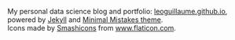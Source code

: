 My personal data science blog and portfolio: [leoguillaume.github.io](https://leoguillaume.github.io), powered by [Jekyll](https://jekyllrb.com/) and [Minimal Mistakes theme](https://github.com/mmistakes/minimal-mistakes).<br>
Icons made by <a href="https://smashicons.com/" title="Smashicons">Smashicons</a> from <a href="https://www.flaticon.com/" title="Flaticon"> www.flaticon.com</a>.
